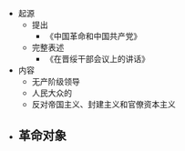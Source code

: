 - 起源
	- 提出
		- 《中国革命和中国共产党》
	- 完整表述
		- 《在晋绥干部会议上的讲话》
- 内容
	- 无产阶级领导
	- 人民大众的
	- 反对帝国主义、封建主义和官僚资本主义
- 革命对象
	-